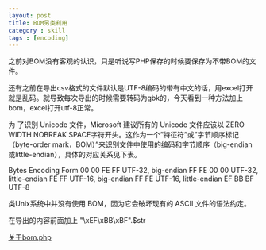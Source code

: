 ```yaml
---
layout: post
title: BOM另类利用
category : skill
tags : [encoding]
---
```


之前对BOM没有客观的认识，只是听说写PHP保存的时候要保存为不带BOM的文件。

还有之前在导出csv格式的文件默认是UTF-8编码的带有中文的话，用excel打开就是乱码。就导致每次导出的时候需要转码为gbk的，今天看到一种方法加上bom，excel打开utf-8正常。

为 了识别 Unicode 文件，Microsoft 建议所有的 Unicode 文件应该以 ZERO WIDTH NOBREAK SPACE字符开头。这作为一个”特征符”或”字节顺序标记（byte-order mark，BOM）”来识别文件中使用的编码和字节顺序（big-endian或little-endian），具体的对应关系见下表。
 
Bytes Encoding Form
00 00 FE FF	 UTF-32, big-endian
FF FE 00 00	 UTF-32, little-endian
FE FF	 UTF-16, big-endian
FF FE	 UTF-16, little-endian
EF BB BF	 UTF-8
 
类Unix系统中并没有使用 BOM，因为它会破坏现有的 ASCII 文件的语法约定。

在导出的内容前面加上 "\xEF\xBB\xBF".$str


[关于bom.php](http://hi.baidu.com/aullik5/item/56d2be1b81939813e3f986f7)